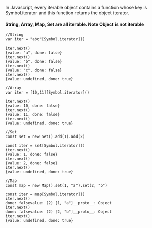 In Javascript, every iterable object contains a function whose key is Symbol.iterator and this function returns the object iterator.

#### String, Array, Map, Set are all iterable. Note Object is not iterable

    //String
    var iter = "abc"[Symbol.iterator]()
    
    iter.next()
    {value: "a", done: false}
    iter.next()
    {value: "b", done: false}
    iter.next()
    {value: "c", done: false}
    iter.next()
    {value: undefined, done: true}
    
    //Array
    var iter = [10,11][Symbol.iterator]()

    iter.next()
    {value: 10, done: false}
    iter.next()
    {value: 11, done: false}
    iter.next()
    {value: undefined, done: true}
    
    //Set
    const set = new Set().add(1).add(2)

    const iter = set[Symbol.iterator]()
    iter.next()
    {value: 1, done: false}
    iter.next()
    {value: 2, done: false}
    iter.next()
    {value: undefined, done: true}
    
    //Map
    const map = new Map().set(1, "a").set(2, "b")

    const iter = map[Symbol.iterator]()
    iter.next()
    done: falsevalue: (2) [1, "a"]__proto__: Object
    iter.next()
    done: falsevalue: (2) [2, "b"]__proto__: Object
    iter.next()
    {value: undefined, done: true}
